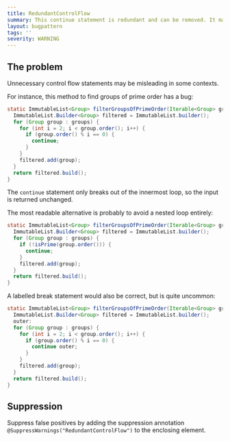 ```yaml
---
title: RedundantControlFlow
summary: This continue statement is redundant and can be removed. It may be misleading.
layout: bugpattern
tags: ''
severity: WARNING
---
```


<!--
*** AUTO-GENERATED, DO NOT MODIFY ***
To make changes, edit the @BugPattern annotation or the explanation in docs/bugpattern.
-->


## The problem
Unnecessary control flow statements may be misleading in some contexts.

For instance, this method to find groups of prime order has a bug:

```java
static ImmutableList<Group> filterGroupsOfPrimeOrder(Iterable<Group> groups) {
  ImmutableList.Builder<Group> filtered = ImmutableList.builder();
  for (Group group : groups) {
    for (int i = 2; i < group.order(); i++) {
      if (group.order() % i == 0) {
        continue;
      }
    }
    filtered.add(group);
  }
  return filtered.build();
}
```

The `continue` statement only breaks out of the innermost loop, so the input is
returned unchanged.

The most readable alternative is probably to avoid a nested loop entirely:

```java
static ImmutableList<Group> filterGroupsOfPrimeOrder(Iterable<Group> groups) {
  ImmutableList.Builder<Group> filtered = ImmutableList.builder();
  for (Group group : groups) {
    if (!isPrime(group.order())) {
      continue;
    }
    filtered.add(group);
  }
  return filtered.build();
}
```

A labelled break statement would also be correct, but is quite uncommon:

```java
static ImmutableList<Group> filterGroupsOfPrimeOrder(Iterable<Group> groups) {
  ImmutableList.Builder<Group> filtered = ImmutableList.builder();
  outer:
  for (Group group : groups) {
    for (int i = 2; i < group.order(); i++) {
      if (group.order() % i == 0) {
        continue outer;
      }
    }
    filtered.add(group);
  }
  return filtered.build();
}
```

## Suppression
Suppress false positives by adding the suppression annotation `@SuppressWarnings("RedundantControlFlow")` to the enclosing element.

